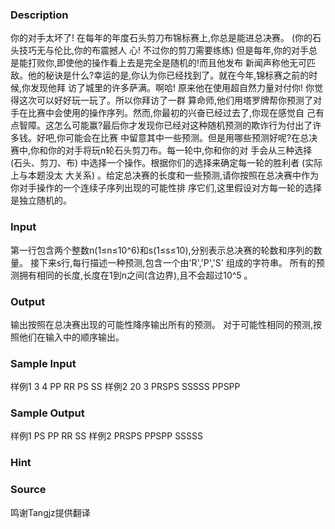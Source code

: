 
### Description
你的对手太坏了! 在每年的年度石头剪刀布锦标赛上,你总是能进总决赛。 (你的石头技巧无与伦比,你的布震撼人
心! 不过你的剪刀需要练练) 但是每年,你的对手总是能打败你,即使他的操作看上去是完全是随机的!而且他发布
新闻声称他无可匹敌。他的秘诀是什么?幸运的是,你认为你已经找到了。就在今年,锦标赛之前的时候,你发现他拜
访了城里的许多萨满。啊哈! 原来他在使用超自然力量对付你! 你觉得这次可以好好玩一玩了。所以你拜访了一群
算命师,他们用塔罗牌帮你预测了对手在比赛中会使用的操作序列。然而,你最初的兴奋已经过去了,你现在感觉自
己有点智障。这怎么可能赢?最后你才发现你已经对这种随机预测的欺诈行为付出了许多钱。好吧,你可能会在比赛
中留意其中一些预测。但是用哪些预测好呢?在总决赛中,你和你的对手将玩n轮石头剪刀布。每一轮中,你和你的对
手会从三种选择 (石头、剪刀、布) 中选择一个操作。根据你们的选择来确定每一轮的胜利者 (实际上与本题没太
大关系) 。给定总决赛的长度和一些预测,请你按照在总决赛中作为你对手操作的一个连续子序列出现的可能性排
序它们,这里假设对方每一轮的选择是独立随机的。
### Input
第一行包含两个整数n(1≤n≤10^6)和s(1≤s≤10),分别表示总决赛的轮数和序列的数量。
接下来s行,每行描述一种预测,包含一个由'R','P','S' 组成的字符串。
所有的预测拥有相同的长度,长度在1到n之间(含边界),且不会超过10^5 。
### Output
输出按照在总决赛出现的可能性降序输出所有的预测。
对于可能性相同的预测,按照他们在输入中的顺序输出。
### Sample Input
样例1
3 4
PP
RR
PS
SS
样例2
20 3
PRSPS
SSSSS
PPSPP
### Sample Output
样例1
PS
PP
RR
SS
样例2
PRSPS
PPSPP
SSSSS
### Hint

### Source
鸣谢Tangjz提供翻译